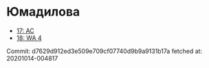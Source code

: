 # Юмадилова
- [17: AC](17.md)
- [18: WA 4](18.md)

Commit: d7629d912ed3e509e709cf07740d9b9a9131b17a
 fetched at: 20201014-004817
